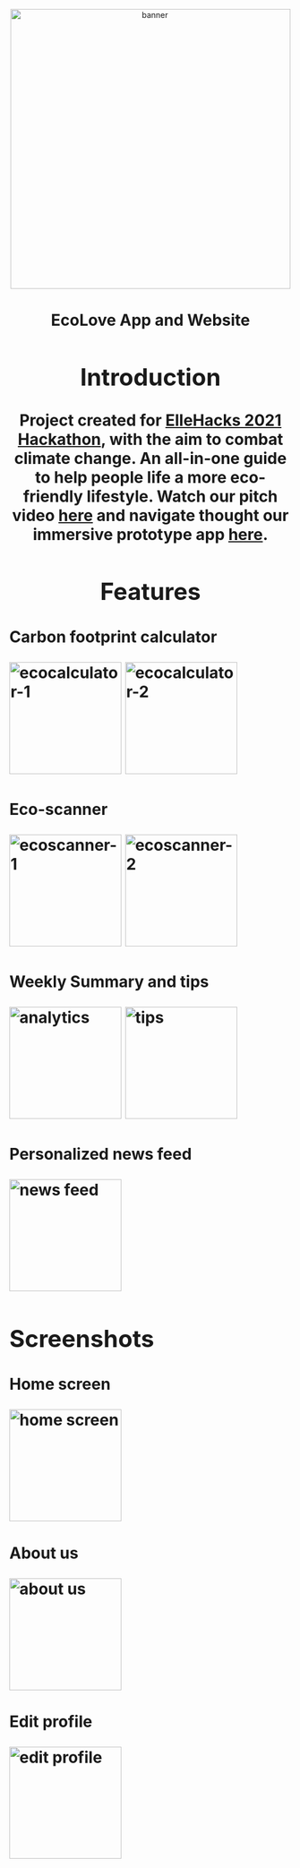 <p align="center">
  <img src="ecolove banner.jpeg" alt="banner" width="500">
</p>
<h1 align="center"><EcoLove App and Website</h1>
EcoLove App and Website
  
## Introduction
Project created for [ElleHacks 2021 Hackathon](https://ellehacks.com/), with the aim to combat climate change. An all-in-one guide to help people life a more eco-friendly lifestyle. Watch our pitch video [here](https://youtu.be/LhR2N6H4atM) and navigate thought our immersive prototype app [here](https://www.figma.com/proto/twGLcpGeYjX4NoNTNPDTAJ/EcoLove?node-id=5%3A8&scaling=scale-down).

## Features
<h4 align="left"><Carbon footprint calculator</h4> Carbon footprint calculator
<p float="left">
  <img src="images/ecocalculator-1.png" alt="ecocalculator-1" width="200" />
  <img src="images/ecocalculator-2.png" alt="ecocalculator-2" width="200" /> 
</p>
<h4 align="left"><Ecoscanner</h4>Eco-scanner
<p float="left">
  <img src="images/ecoscanner-1.png" alt="ecoscanner-1" width="200" />
  <img src="images/ecoscanner-2.png" alt="ecoscanner-2" width="200" /> 
</p>
<h4 align="left"><Weekly Summary and tips</h4>Weekly Summary and tips
<p float="left">
  <img src="images/analytics.png" alt="analytics" width="200" />
  <img src="images/tips.png" alt="tips" width="200" /> 
</p>  
<h4 align="left"><Personalized news feed</h4>Personalized news feed
<p align="left">
  <img src="images/news feed.png" alt="news feed" width="200">
</p>


## Screenshots
<h4 align="left"><Home screen</h4>Home screen
<p align="left">
  <img src="images/home screen.png" alt="home screen" width="200">
</p>
<h4 align="left"><About us</h4>About us
<p align="left">
  <img src="images/about us.png" alt="about us" width="200">
</p>
<h4 align="left"><Edit profile</h4>Edit profile
<p align="left">
  <img src="images/edit profile.png" alt="edit profile" width="200">
</p>
